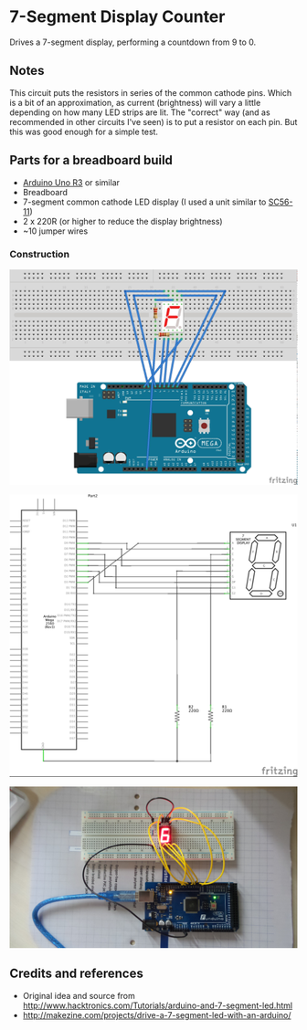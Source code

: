 # 7-Segment Display Counter

Drives a 7-segment display, performing a countdown from 9 to 0.

## Notes

This circuit puts the resistors in series of the common cathode pins. Which is a bit of an approximation,
as current (brightness) will vary a little depending on how many LED strips are lit. The "correct"
way (and as recommended in other circuits I've seen) is to put a resistor on each pin. But this was
good enough for a simple test.


## Parts for a breadboard build

* [Arduino Uno R3](http://www.amazon.com/gp/product/B00F6JCV20/ref=as_li_tl?ie=UTF8&camp=1789&creative=390957&creativeASIN=B00F6JCV20&linkCode=as2&tag=itsaprli-20&linkId=O34GVKFAZ6FVDC6W) or similar
* Breadboard
* 7-segment common cathode LED display (I used a unit similar to [SC56-11](./assets/SC56-11_datasheet.pdf?raw=true "SC56-11 Datasheet"))
* 2 x 220R (or higher to reduce the display brightness)
* ~10 jumper wires

### Construction

![The Breadboard](./assets/Simple7SegmentDisplay_bb.jpg?raw=true)

![The Schematic](./assets/Simple7SegmentDisplay_schematic.jpg?raw=true)

![The Build](./assets/Simple7SegmentDisplay.jpg?raw=true)

## Credits and references
* Original idea and source from http://www.hacktronics.com/Tutorials/arduino-and-7-segment-led.html
* http://makezine.com/projects/drive-a-7-segment-led-with-an-arduino/

